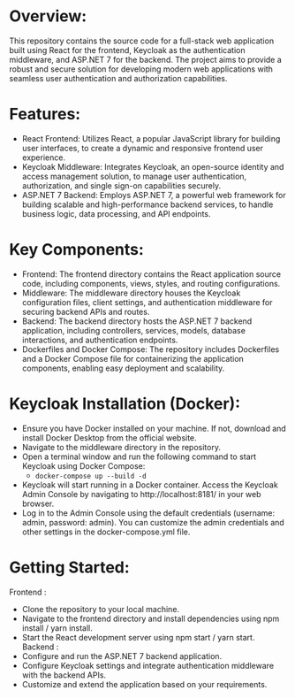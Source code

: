 # Overview:
This repository contains the source code for a full-stack web application built using React for the frontend, Keycloak as the authentication middleware, and ASP.NET 7 for the backend. The project aims to provide a robust and secure solution for developing modern web applications with seamless user authentication and authorization capabilities.

# Features:
- React Frontend: Utilizes React, a popular JavaScript library for building user interfaces, to create a dynamic and responsive frontend user experience.
- Keycloak Middleware: Integrates Keycloak, an open-source identity and access management solution, to manage user authentication, authorization, and single sign-on capabilities securely.
- ASP.NET 7 Backend: Employs ASP.NET 7, a powerful web framework for building scalable and high-performance backend services, to handle business logic, data processing, and API endpoints.

# Key Components:
- Frontend: The frontend directory contains the React application source code, including components, views, styles, and routing configurations.
- Middleware: The middleware directory houses the Keycloak configuration files, client settings, and authentication middleware for securing backend APIs and routes.
- Backend: The backend directory hosts the ASP.NET 7 backend application, including controllers, services, models, database interactions, and authentication endpoints.
- Dockerfiles and Docker Compose: The repository includes Dockerfiles and a Docker Compose file for containerizing the application components, enabling easy deployment and scalability.

# Keycloak Installation (Docker):
- Ensure you have Docker installed on your machine. If not, download and install Docker Desktop from the official website.
- Navigate to the middleware directory in the repository.
- Open a terminal window and run the following command to start Keycloak using Docker Compose:
  - ``` docker-compose up --build -d ```
- Keycloak will start running in a Docker container. Access the Keycloak Admin Console by navigating to http://localhost:8181/ in your web browser.
- Log in to the Admin Console using the default credentials (username: admin, password: admin). You can customize the admin credentials and other settings in the docker-compose.yml file.

# Getting Started:
Frontend : 
- Clone the repository to your local machine.
- Navigate to the frontend directory and install dependencies using npm install / yarn install.
- Start the React development server using npm start / yarn start.
Backend : 
- Configure and run the ASP.NET 7 backend application.
- Configure Keycloak settings and integrate authentication middleware with the backend APIs.
- Customize and extend the application based on your requirements.

